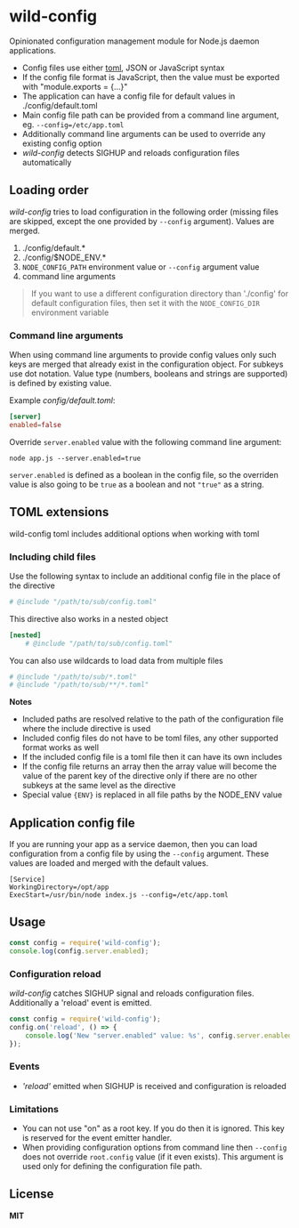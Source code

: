 # wild-config

Opinionated configuration management module for Node.js daemon applications.

-   Config files use either [toml](https://github.com/toml-lang/toml), JSON or JavaScript syntax
-   If the config file format is JavaScript, then the value must be exported with "module.exports = {...}"
-   The application can have a config file for default values in ./config/default.toml
-   Main config file path can be provided from a command line argument, eg. `--config=/etc/app.toml`
-   Additionally command line arguments can be used to override any existing config option
-   _wild-config_ detects SIGHUP and reloads configuration files automatically

## Loading order

_wild-config_ tries to load configuration in the following order (missing files are skipped, except the one provided by `--config` argument). Values are merged.

1. ./config/default.\*
2. ./config/\$NODE_ENV.\*
3. `NODE_CONFIG_PATH` environment value or `--config` argument value
4. command line arguments

> If you want to use a different configuration directory than './config' for default configuration files, then set it with the `NODE_CONFIG_DIR` environment variable

### Command line arguments

When using command line arguments to provide config values only such keys are merged that already exist in the configuration object. For subkeys use dot notation. Value type (numbers, booleans and strings are supported) is defined by existing value.

Example _config/default.toml_:

```toml
[server]
enabled=false
```

Override `server.enabled` value with the following command line argument:

```
node app.js --server.enabled=true
```

`server.enabled` is defined as a boolean in the config file, so the overriden value is also going to be `true` as a boolean and not `"true"` as a string.

## TOML extensions

wild-config toml includes additional options when working with toml

### Including child files

Use the following syntax to include an additional config file in the place of the directive

```toml
# @include "/path/to/sub/config.toml"
```

This directive also works in a nested object

```toml
[nested]
    # @include "/path/to/sub/config.toml"
```

You can also use wildcards to load data from multiple files

```toml
# @include "/path/to/sub/*.toml"
# @include "/path/to/sub/**/*.toml"
```

**Notes**

-   Included paths are resolved relative to the path of the configuration file where the include directive is used
-   Included config files do not have to be toml files, any other supported format works as well
-   If the included config file is a toml file then it can have its own includes
-   If the config file returns an array then the array value will become the value of the parent key of the directive only if there are no other subkeys at the same level as the directive
-   Special value `{ENV}` is replaced in all file paths by the NODE_ENV value

## Application config file

If you are running your app as a service daemon, then you can load configuration from a config file by using the `--config` argument. These values are loaded and merged with the default values.

```
[Service]
WorkingDirectory=/opt/app
ExecStart=/usr/bin/node index.js --config=/etc/app.toml
```

## Usage

```javascript
const config = require('wild-config');
console.log(config.server.enabled);
```

### Configuration reload

_wild-config_ catches SIGHUP signal and reloads configuration files. Additionally a 'reload' event is emitted.

```javascript
const config = require('wild-config');
config.on('reload', () => {
    console.log('New "server.enabled" value: %s', config.server.enabled);
});
```

### Events

-   _'reload'_ emitted when SIGHUP is received and configuration is reloaded

### Limitations

-   You can not use "on" as a root key. If you do then it is ignored. This key is reserved for the event emitter handler.
-   When providing configuration options from command line then `--config` does not override `root.config` value (if it even exists). This argument is used only for defining the configuration file path.

## License

**MIT**
